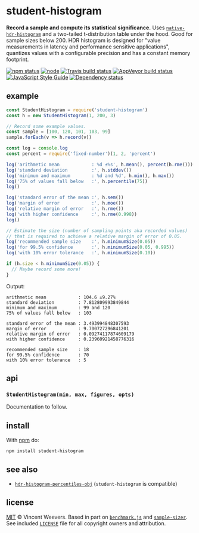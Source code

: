 # student-histogram

**Record a sample and compute its statistical significance.** Uses [`native-hdr-histogram`] and a two-tailed t-distribution
table under the hood. Good for sample sizes below 200. HDR histogram is
designed for "value measurements in latency and performance sensitive
applications", quantizes values with a configurable precision and has a
constant memory footprint.

[![npm status](http://img.shields.io/npm/v/student-histogram.svg?style=flat-square)](https://www.npmjs.org/package/student-histogram) [![node](https://img.shields.io/node/v/student-histogram.svg?style=flat-square)](https://www.npmjs.org/package/student-histogram) [![Travis build status](https://img.shields.io/travis/vweevers/student-histogram.svg?style=flat-square&label=travis)](http://travis-ci.org/vweevers/student-histogram) [![AppVeyor build status](https://img.shields.io/appveyor/ci/vweevers/student-histogram.svg?style=flat-square&label=appveyor)](https://ci.appveyor.com/project/vweevers/student-histogram) [![JavaScript Style Guide](https://img.shields.io/badge/code_style-standard-brightgreen.svg?style=flat-square)](https://standardjs.com) [![Dependency status](https://img.shields.io/david/vweevers/student-histogram.svg?style=flat-square)](https://david-dm.org/vweevers/student-histogram)

## example

```js
const StudentHistogram = require('student-histogram')
const h = new StudentHistogram(1, 200, 3)

// Record some example values.
const sample = [100, 120, 101, 103, 99]
sample.forEach(v => h.record(v))

const log = console.log
const percent = require('fixed-number')(1, 2, 'percent')

log('arithmetic mean            : %d ±%s', h.mean(), percent(h.rme()))
log('standard deviation         :', h.stddev())
log('minimum and maximum        : %d and %d', h.min(), h.max())
log('75% of values fall below   :', h.percentile(75))
log()

log('standard error of the mean :', h.sem())
log('margin of error            :', h.moe())
log('relative margin of error   :', h.rme())
log('with higher confidence     :', h.rme(0.998))
log()

// Estimate the size (number of sampling points aka recorded values)
// that is required to achieve a relative margin of error of 0.05.
log('recommended sample size    :', h.minimumSize(0.05))
log('for 99.5% confidence       :', h.minimumSize(0.05, 0.995))
log('with 10% error tolerance   :', h.minimumSize(0.10))

if (h.size < h.minimumSize(0.05)) {
  // Maybe record some more!
}
```

Output:

```
arithmetic mean            : 104.6 ±9.27%
standard deviation         : 7.812809993849844
minimum and maximum        : 99 and 120
75% of values fall below   : 103

standard error of the mean : 3.493994848307593
margin of error            : 9.700727296841201
relative margin of error   : 0.09274117874609179
with higher confidence     : 0.23960921458776316

recommended sample size    : 18
for 99.5% confidence       : 70
with 10% error tolerance   : 5
```

## api

### `StudentHistogram(min, max, figures, opts)`

Documentation to follow.

## install

With [npm](https://npmjs.org) do:

```
npm install student-histogram
```

## see also

- [`hdr-histogram-percentiles-obj`] (`student-histogram` is compatible)

## license

[MIT] © Vincent Weevers. Based in part on [`benchmark.js`] and [`sample-sizer`]. See included [`LICENSE`] file for all copyright owners and attribution.

[MIT]: http://opensource.org/licenses/MIT
[`benchmark.js`]: https://github.com/bestiejs/benchmark.js
[`sample-sizer`]: https://github.com/mapbox/sample-sizer
[`LICENSE`]: ./LICENSE
[`native-hdr-histogram`]: https://github.com/mcollina/native-hdr-histogram
[`hdr-histogram-percentiles-obj`]: https://github.com/thekemkid/hdr-histogram-percentiles-obj
